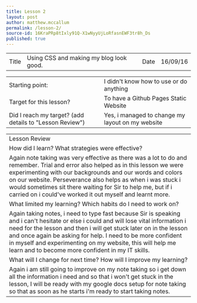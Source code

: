 ```yaml
---
title: Lesson 2
layout: post
author: matthew.mccallum
permalink: /lesson-2/
source-id: 16KraPRp8tIxly91Q-X1wNyyUjLoRfasnEWF3tr8h_Ds
published: true
---
```

<table>
  <tr>
    <td>Title</td>
    <td>Using CSS and making my blog look good.</td>
    <td>Date</td>
    <td>16/09/16</td>
  </tr>
</table>


<table>
  <tr>
    <td>Starting point:</td>
    <td>I didn't know how to use or do anything</td>
  </tr>
  <tr>
    <td>Target for this lesson?</td>
    <td>To have a Github Pages Static Website</td>
  </tr>
  <tr>
    <td>Did I reach my target? 
(add details to "Lesson Review")</td>
    <td> Yes, i managed to change my layout on my website</td>
  </tr>
</table>


<table>
  <tr>
    <td>Lesson Review</td>
  </tr>
  <tr>
    <td>How did I learn? What strategies were effective? </td>
  </tr>
  <tr>
    <td>Again note taking was very effective as there was a lot to do and remember. Trial and error also helped as in this lesson we were experimenting with our backgrounds and our words and colors on our website. Perseverance also helps as when i was stuck i would sometimes sit there waiting for Sir to help me, but if i carried on i could've worked it out myself and learnt more.</td>
  </tr>
  <tr>
    <td>What limited my learning? Which habits do I need to work on? </td>
  </tr>
  <tr>
    <td>Again taking notes, i need to type fast because Sir is speaking and i can't hesitate or else i could and will lose vital information i need for the lesson and then i will get stuck later on in the lesson and once again be asking for help. I need to be more confident in myself and experimenting on my website, this will help me learn and to become more confident in my IT skills.</td>
  </tr>
  <tr>
    <td>What will I change for next time? How will I improve my learning?</td>
  </tr>
  <tr>
    <td>Again i am still going to improve on my note taking so i get down all the information i need and so that i won't get stuck in the lesson, I will be ready with my google docs setup for note taking so that as soon as he starts i'm ready to start taking notes.</td>
  </tr>
</table>



